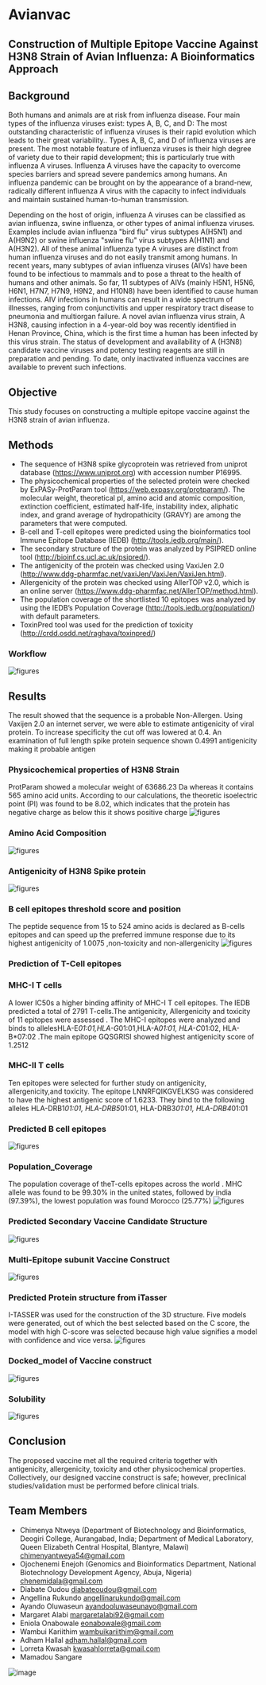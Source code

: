 # Avianvac
## Construction of Multiple Epitope Vaccine Against H3N8 Strain of Avian Influenza: A Bioinformatics Approach

## Background
Both humans and animals are at risk from influenza disease.  Four main types of the influenza viruses exist: types A, B, C, and D: The most outstanding characteristic of influenza viruses is their rapid evolution which leads to their great variability.. Types A, B, C, and D of influenza viruses are present. The most notable feature of influenza viruses is their high degree of variety due to their rapid development; this is particularly true with influenza A viruses.  Influenza A viruses have the capacity to overcome species barriers and spread severe pandemics among humans. An influenza pandemic can be brought on by the appearance of a brand-new, radically different influenza A virus with the capacity to infect individuals and maintain sustained human-to-human transmission.

Depending on the host of origin, influenza A viruses can be classified as avian influenza, swine influenza, or other types of animal influenza viruses. Examples include avian influenza "bird flu" virus subtypes A(H5N1) and A(H9N2) or swine influenza "swine flu" virus subtypes A(H1N1) and A(H3N2). All of these animal influenza type A viruses are distinct from human influenza viruses and do not easily transmit among humans. In recent years, many subtypes of avian influenza viruses (AIVs) have been found to be infectious to mammals and to pose a threat to the health of humans and other animals. So far, 11 subtypes of AIVs (mainly H5N1, H5N6, H6N1, H7N7, H7N9, H9N2, and H10N8) have been identified to cause human infections. AIV infections in humans can result in a wide spectrum of illnesses, ranging from conjunctivitis and upper respiratory tract disease to pneumonia and multiorgan failure.  A novel avian influenza virus strain, A H3N8, causing infection in a 4-year-old boy was recently identified in Henan Province, China, which is the first time a human has been infected by this virus strain.   The status of development and availability of A (H3N8) candidate vaccine viruses and potency testing reagents are still in preparation and pending. To date, only inactivated influenza vaccines are available to prevent such infections.


## Objective
This study focuses on constructing a multiple epitope vaccine against the H3N8 strain of avian influenza.

## Methods
- The sequence of H3N8 spike glycoprotein was retrieved from uniprot database (https://www.uniprot.org) with accession number P16995.
- The physicochemical properties of the selected protein were checked by ExPASy-ProtParam tool (https://web.expasy.org/protparam/). The molecular weight, theoretical pI, amino acid and atomic composition, extinction coefficient, estimated half-life, instability index, aliphatic index, and grand average of hydropathicity (GRAVY) are among the parameters that were computed.
- B-cell and T-cell epitopes were predicted using the bioinformatics tool Immune Epitope Database (IEDB) (http://tools.iedb.org/main/).
- The secondary structure of the protein was analyzed by PSIPRED online tool (http://bioinf.cs.ucl.ac.uk/psipred/).
- The antigenicity of the protein was checked using VaxiJen 2.0 (http://www.ddg-pharmfac.net/vaxiJen/VaxiJen/VaxiJen.html).
- Allergenicity of the protein was checked using AllerTOP v2.0, which is an online server (https://www.ddg-pharmfac.net/AllerTOP/method.html).
- The population coverage of the shortlisted 10 epitopes was analyzed by using the IEDB’s Population Coverage (http://tools.iedb.org/population/) with default parameters.
- ToxinPred tool was used for the prediction of toxicity (http://crdd.osdd.net/raghava/toxinpred/)

### Workflow
![figures](figures/Avianvac_Flowchart.png)
  


## Results
The result showed that the sequence is a probable Non-Allergen. Using Vaxijen 2.0 an internet server, we were able to estimate antigenicity of viral protein. To increase specificity the cut off was lowered at 0.4. An examination of full length spike protein sequence shown 0.4991 antigenicity making it probable antigen
### Physicochemical properties of H3N8 Strain
ProtParam showed a molecular weight of 63686.23 Da whereas it contains 565 amino acid units. According to our calculations, the theoretic isoelectric point (PI) was found to be 8.02, which indicates that the protein has negative charge as below this it shows positive charge
![figures](figures/Physicochemical_properties.png)


### Amino Acid Composition
![figures](figures/AA_Comp.jpg)


### Antigenicity of H3N8 Spike protein
![figures](figures/Antigenicity.jpg) 


### B cell epitopes threshold score and position
The peptide sequence from  15 to 524 amino acids is declared as B-cells epitopes and can speed up the preferred immune response due to its highest antigenicity of 1.0075 ,non-toxicity and non-allergenicity
![figures](figures/B_Cell_Epitope_threshold_Score_and_position.png)

### Prediction of T-Cell epitopes
### MHC-I T cells
A lower IC50s a higher binding affinity of MHC-I T cell epitopes. The IEDB predicted a total of 2791 T-cells.The antigenicity, Allergenicity and toxicity of 11 epitopes were assessed . The MHC-I epitopes were analyzed and binds to allelesHLA-E*01:01,HLA-G*01:01,HLA-A*01:01, HLA-C*01:02, HLA-B*07:02 .The main epitope GQSGRISI  showed highest antigenicity score of 1.2512

### MHC-II T cells
Ten epitopes were selected for further study on antigenicity, allergenicity,and  toxicity. The epitope LNNRFQIKGVELKSG  was considered to have the highest antigenic score of 1.6233. They bind to the following alleles HLA-DRB1*01:01, HLA-DRB5*01:01, HLA-DRB3*01:01, HLA-DRB4*01:01

### Predicted B cell epitopes
![figures](figures/vaccine%20seq.jpg)



### Population_Coverage
The  population coverage of theT-cells epitopes  across the world . MHC allele was found to be 99.30% in the united states, followed by india (97.39%), the lowest population was found Morocco (25.77%)
![figures](figures/Population_Coverage.jpg)



### Predicted Secondary Vaccine Candidate Structure
![figures](figures/Vaccine_Candidate_Structure.jpg)



### Multi-Epitope subunit Vaccine Construct
![figures](figures/Vaccine_Construct.jpg)


### Predicted Protein structure from iTasser
I-TASSER was used for the construction of the 3D structure. Five models were generated, out of which the best selected based on the C score, the model with high C-score was selected because high value signifies a model with confidence and vice versa.
![figures](figures/Predicted_Vaccine_Protein_structure.jpg)


### Docked_model of Vaccine construct
![figures](figures/Docked_Model.jpg)


### Solubility
![figures](figures/Solubility.jpg)

## Conclusion
The proposed vaccine met all the required criteria together with antigenicity, allergenicity, toxicity and other physicochemical properties. Collectively, our designed vaccine construct is safe; however, preclinical studies/validation must be performed before clinical trials.

## Team Members
- Chimenya Ntweya (Department of Biotechnology and Bioinformatics, Deogiri College, Aurangabad, India; Department of Medical Laboratory, Queen Elizabeth Central Hospital, Blantyre, Malawi) chimenyantweya54@gmail.com
- Ojochenemi Enejoh (Genomics and Bioinformatics Department, National Biotechnology Development Agency, Abuja, Nigeria) chenemidala@gmail.com
- Diabate Oudou diabateoudou@gmail.com 
- Angellina Rukundo angellinarukundo@gmail.com 
- Ayando Oluwaseun ayandooluwaseunayo@gmail.com 
- Margaret Alabi margaretalabi92@gmail.com 
- Eniola Onabowale eonabowale@gmail.com 
- Wambui Kariithim wambuikariithim@gmail.com
- Adham Hallal adham.hallal@gmail.com
- Lorreta Kwasah kwasahlorreta@gmail.com
- Mamadou Sangare 



















  
![image](https://github.com/omicscodeathon/avianvac/assets/69383371/acda94d6-8f0f-4530-8c6b-626839bebb38)


